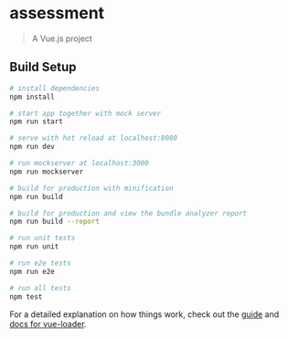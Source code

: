 # assessment

> A Vue.js project

## Build Setup

``` bash
# install dependencies
npm install

# start app together with mock server
npm run start

# serve with hot reload at localhost:8080
npm run dev

# run mockserver at localhost:3000
npm run mockserver

# build for production with minification
npm run build

# build for production and view the bundle analyzer report
npm run build --report

# run unit tests
npm run unit

# run e2e tests
npm run e2e

# run all tests
npm test
```

For a detailed explanation on how things work, check out the [guide](http://vuejs-templates.github.io/webpack/) and [docs for vue-loader](http://vuejs.github.io/vue-loader).

